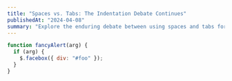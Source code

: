 ```yaml
---
title: "Spaces vs. Tabs: The Indentation Debate Continues"
publishedAt: "2024-04-08"
summary: "Explore the enduring debate between using spaces and tabs for code indentation, and why this choice matters more than you might think."
---
```


```js {1,3-4} showLineNumbers
function fancyAlert(arg) {
  if (arg) {
    $.facebox({ div: "#foo" });
  }
}
```

